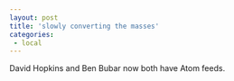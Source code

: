 ```yaml
---
layout: post
title: 'slowly converting the masses'
categories:
 - local
---
```


David Hopkins and Ben Bubar now both have Atom feeds. 
